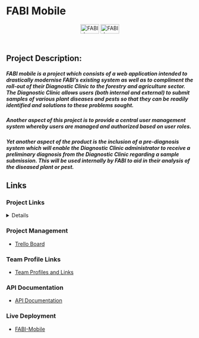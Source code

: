  # FABI Mobile
 
 <div style="height:50px;" align="center">
<img src="https://drive.google.com/uc?export=view&id=1zuoms4mLG9tGefRy9OVbY9WGuxMRr6cw" alt="FABI Logo" title="FABI" style="width:50px; height:25px; text-align:center;" />
<img src="https://drive.google.com/uc?export=view&id=114zeT9UmmtfVQtCq4B2y449ur8A2SSgP" alt="FABI Logo" title="FABI" style="width:50px; height:25px; text-align:center;" />
</div>
 
## Project Description:

##### FABI mobile is a project which consists of a web application intended to drastically modernise FABI’s existing system as well as to compliment the roll-out of their Diagnostic Clinic to the forestry and agriculture sector. The Diagnostic Clinic allows users (both internal and external) to submit samples of various plant diseases and pests so that they can be readily identified and solutions to these problems sought. 

##### Another aspect of this project is to provide a central user management system whereby users are managed and authorized based on user roles.

##### Yet another aspect of the product is the inclusion of a pre-diagnosis system which will enable the Diagnostic Clinic administrator to receive a preliminary diagnosis from the Diagnostic Clinic regarding a sample submission. This will be used internally by FABI to aid in their analysis of the diseased plant or pest.
 

## Links  

 ### Project Links
 <details>
  <a href = https://drive.google.com/file/d/1E7IQ1AnOAoHywCSzPf8s_ZMcr_qK20vg/view?usp=sharing>- System Requirments Specification</a>
 <br>
  <a href = https://drive.google.com/file/d/17qzn81O7YsrfYEGfqcfM2fBYbwJtOBNR/view?usp=sharing>- Coding Standards Document</a>
 <br>
 <a href = https://drive.google.com/open?id=1I15_cTvppMLwd4qmaj3ACeBw86ofFmb3>- Testing Policy]</a>
 <br>
  <a href = https://drive.google.com/file/d/1AndIEYq4z6hI2ZLYG-NsBC-IstzW45GG/view?usp=sharing>- User Manual</a>
 <br>
  <a href = https://drive.google.com/file/d/1aEoaI_9jmkHjkFuxXkBXPkjQDllSNI6C/view?usp=sharing>- Organization User Manual</a>
 <br>
  <a href = https://docs.google.com/presentation/d/1VbTXs8X7zrWnlnVac4awau8aMn8qUsw_FhL8Fp3rc6I/edit?usp=sharing>- Overview Presentation</a>
 <br>
  <a href = https://drive.google.com/file/d/1_GnB4AD8M_TtIGbHmV41mGmwPm66ZpjF/view?usp=sharing>- System Video Guide</a>
 <br>
  </details>
  
 ### Project Management
  - [Trello Board](https://trello.com/b/8eHApP3L)
  
 ### Team Profile Links
 - [Team Profiles and Links](https://docs.google.com/document/d/1vJjeYzAnjHSHvkBwMpa8e_rOYxyfs8UxwsGh3De-mAU/edit?usp=sharing)
  
 ### API Documentation
  - [API Documentation](https://docs.google.com/document/d/152uRnjIvPLhIUICAdrP81QzDYHDmgYwpzoRo9Kz-PQE/edit?usp=sharing)
 ### Live Deployment
  - [FABI-Mobile](https://fabi-dev.appspot.com)
